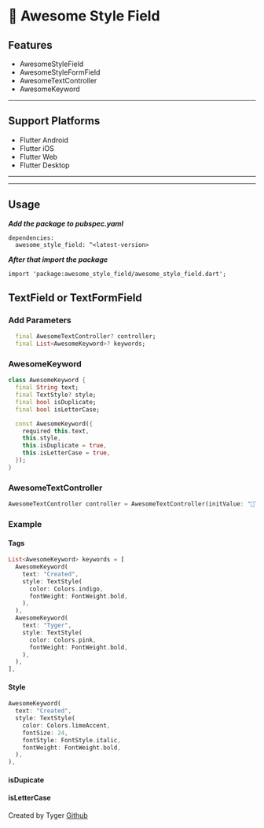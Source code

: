 # 🌈 Awesome Style Field

## Features

- AwesomeStyleField
- AwesomeStyleFormField
- AwesomeTextController
- AwesomeKeyword

-----------

## Support Platforms

- Flutter Android
- Flutter iOS
- Flutter Web
- Flutter Desktop

-----

-----

## Usage

**_Add the package to pubspec.yaml_**

```
dependencies:
  awesome_style_field: ^<latest-version>
```

**_After that import the package_**

```
import 'package:awesome_style_field/awesome_style_field.dart';
```

## TextField or TextFormField

### Add Parameters

```dart
  final AwesomeTextController? controller;
  final List<AwesomeKeyword>? keywords;
```

### AwesomeKeyword

```dart
class AwesomeKeyword {
  final String text;
  final TextStyle? style;
  final bool isDuplicate;
  final bool isLetterCase;

  const AwesomeKeyword({
    required this.text,
    this.style,
    this.isDuplicate = true,
    this.isLetterCase = true,
  });
}
```

### AwesomeTextController

```dart
AwesomeTextController controller = AwesomeTextController(initValue: "Tyger");
```

### Example

#### Tags

```dart
List<AwesomeKeyword> keywords = [
  AwesomeKeyword(
    text: "Created",
    style: TextStyle(
      color: Colors.indigo,
      fontWeight: FontWeight.bold,
    ),
  ),
  AwesomeKeyword(
    text: "Tyger",
    style: TextStyle(
      color: Colors.pink,
      fontWeight: FontWeight.bold,
    ),
  ),
],
```

#### Style

```dart
AwesomeKeyword(
  text: "Created",
  style: TextStyle(
    color: Colors.limeAccent,
    fontSize: 24,
    fontStyle: FontStyle.italic,
    fontWeight: FontWeight.bold,
  ),
),
```

#### isDupicate


#### isLetterCase


Created by Tyger [Github](https://github.com/boglbbogl)
